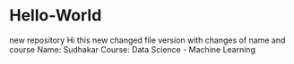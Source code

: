 # Hello-World
new repository
 Hi this new changed file version with changes of name and course
 Name: Sudhakar
 Course: Data Science - Machine Learning
